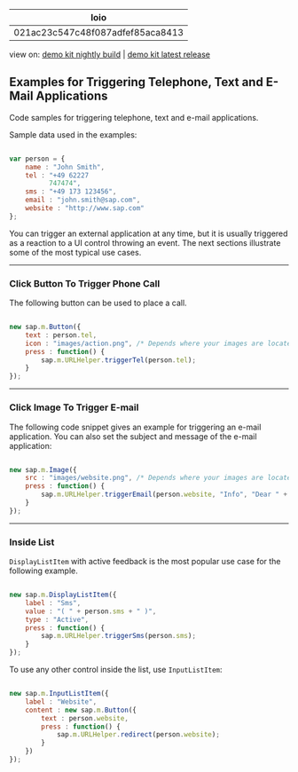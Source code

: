 <!-- loio021ac23c547c48f087adfef85aca8413 -->

| loio |
| -----|
| 021ac23c547c48f087adfef85aca8413 |

<div id="loio">

view on: [demo kit nightly build](https://sdk.openui5.org/nightly/#/topic/021ac23c547c48f087adfef85aca8413) | [demo kit latest release](https://sdk.openui5.org/topic/021ac23c547c48f087adfef85aca8413)</div>

## Examples for Triggering Telephone, Text and E-Mail Applications

Code samples for triggering telephone, text and e-mail applications.

Sample data used in the examples:

```js

var person = {
    name : "John Smith",
    tel : "+49 62227
          747474",
    sms : "+49 173 123456",
    email : "john.smith@sap.com",
    website : "http://www.sap.com"
};
```

You can trigger an external application at any time, but it is usually triggered as a reaction to a UI control throwing an event. The next sections illustrate some of the most typical use cases.

***

<a name="loio021ac23c547c48f087adfef85aca8413__section_N10021_N10011_N10001"/>

### Click Button To Trigger Phone Call

The following button can be used to place a call.

```js

new sap.m.Button({
    text : person.tel,
    icon : "images/action.png", /* Depends where your images are located */
    press : function() {
        sap.m.URLHelper.triggerTel(person.tel);
    }
});
```

***

<a name="loio021ac23c547c48f087adfef85aca8413__section_N10038_N10011_N10001"/>

### Click Image To Trigger E-mail

The following code snippet gives an example for triggering an e-mail application. You can also set the subject and message of the e-mail application:

```js

new sap.m.Image({
    src : "images/website.png", /* Depends where your images are located */
    press : function() {
        sap.m.URLHelper.triggerEmail(person.website, "Info", "Dear " + person.name + ",");
    }
});
```

***

<a name="loio021ac23c547c48f087adfef85aca8413__section_N1004A_N10011_N10001"/>

### Inside List

`DisplayListItem` with active feedback is the most popular use case for the following example.

```js

new sap.m.DisplayListItem({
    label : "Sms",
    value : "( " + person.sms + " )",
    type : "Active",
    press : function() {
        sap.m.URLHelper.triggerSms(person.sms);
    }
});
```

To use any other control inside the list, use `InputListItem`:

```js

new sap.m.InputListItem({
    label : "Website",
    content : new sap.m.Button({
        text : person.website,
        press : function() {
            sap.m.URLHelper.redirect(person.website);
        }
    })
});
```

